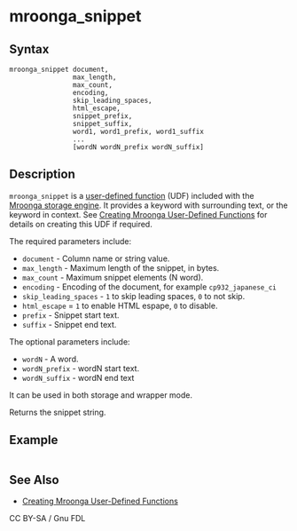
# mroonga_snippet

## Syntax


```
mroonga_snippet document,
                max_length,
                max_count,
                encoding,
                skip_leading_spaces,
                html_escape,
                snippet_prefix,
                snippet_suffix,
                word1, word1_prefix, word1_suffix
                ...
                [wordN wordN_prefix wordN_suffix]
```


## Description


`mroonga_snippet` is a [user-defined function](../../../../server-usage/programming-customizing-mariadb/user-defined-functions/README.md) (UDF) included with the [Mroonga storage engine](../README.md). It provides a keyword with surrounding text, or the keyword in context. See [Creating Mroonga User-Defined Functions](creating-mroonga-user-defined-functions.md) for details on creating this UDF if required.


The required parameters include:


* `document` - Column name or string value.
* `max_length` - Maximum length of the snippet, in bytes.
* `max_count` - Maximum snippet elements (N word).
* `encoding` - Encoding of the document, for example `cp932_japanese_ci`
* `skip_leading_spaces` - `1` to skip leading spaces, `0` to not skip.
* `html_escape` = `1` to enable HTML espape, `0` to disable.
* `prefix` - Snippet start text.
* `suffix` - Snippet end text.


The optional parameters include:


* `wordN` - A word.
* `wordN_prefix` - wordN start text.
* `wordN_suffix` - wordN end text


It can be used in both storage and wrapper mode.


Returns the snippet string.


## Example


```

```

## See Also


* [Creating Mroonga User-Defined Functions](creating-mroonga-user-defined-functions.md)


CC BY-SA / Gnu FDL

